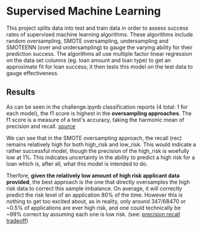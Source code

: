# Supervised Machine Learning
This project splits data into test and train data in order to assess success rates of supervised machine learning algorithms. These algorithms include random oversampling, SMOTE oversampling, undersampling and SMOTEENN (over and undersampling) to gauge the varying ability for their prediction success. The algorithms all use multiple factor linear regression on the data set columns (eg. loan amount and loan type) to get an approximate fit for loan success; it then tests this model on the test data to gauge effectiveness.

## Results
As can be seen in the challenge.ipynb classification reports (4 total: 1 for each model), the f1 score is highest in the **oversampling approaches**. The f1 score is a measure of a test's accuracy, taking the harmonic mean of precision and recall. [source](https://deepai.org/machine-learning-glossary-and-terms/f-score) 

We can see that in the SMOTE oversampling approach, the recall (rec) remains relatively high for both high_risk and low_risk. This would indicate a rather successful model, though the precision of the high_risk is woefully low at 1%. This indicates uncertainty in the ability to predict a high risk for a loan which is, after all, what this model is intended to do.

Therfore, **given the relatively low amount of high risk applicant data provided**, the best approach is the one that directly oversamples the high risk data to correct this sample imbalance. On average, it will correctly predict the risk level of an application 80% of the time. However this is nothing to get too excited about, as in reality, only around 347/68470 or ~0.5% of applications are ever high risk, and one could technically be ~99% correct by assuming each one is low risk. (see: [precision recall tradeoff](https://www.machinelearningaptitude.com/topics/machine-learning/what-is-precision-recall-tradeoff/#:~:text=Precision%20is%20the%20fraction%20of,total%20positives%20in%20the%20dataset))
